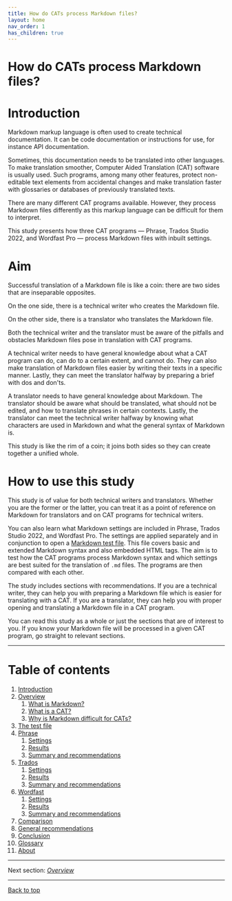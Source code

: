 ```yaml
---
title: How do CATs process Markdown files?
layout: home
nav_order: 1
has_children: true
---
```

How do CATs process Markdown files? 
===

# Introduction

Markdown markup language is often used to create technical documentation. It can be code documentation or instructions for use, for instance API documentation.

Sometimes, this documentation needs to be translated into other languages. To make translation smoother, Computer Aided Translation (CAT) software is usually used. Such programs, among many other features, protect non-editable text elements from accidental changes and make translation faster with glossaries or databases of previously translated texts.

There are many different CAT programs available. However, they process Markdown files differently as this markup language can be difficult for them to interpret.

This study presents how three CAT programs — Phrase, Trados Studio 2022, and Wordfast Pro — process Markdown files with inbuilt settings.

# Aim

Successful translation of a Markdown file is like a coin: there are two sides that are inseparable opposites.

On the one side, there is a technical writer who creates the Markdown file.

On the other side, there is a translator who translates the Markdown file.

Both the technical writer and the translator must be aware of the pitfalls and obstacles Markdown files pose in translation with CAT programs.

A technical writer needs to have general knowledge about what a CAT program can do, can do to a certain extent, and cannot do. They can also make translation of Markdown files easier by writing their texts in a specific manner. Lastly, they can meet the translator halfway by preparing a brief with dos and don'ts.

A translator needs to have general knowledge about Markdown. The translator should be aware what should be translated, what should not be edited, and how to translate phrases in certain contexts. Lastly, the translator can meet the technical writer halfway by knowing what characters are used in Markdown and what the general syntax of Markdown is.

This study is like the rim of a coin; it joins both sides so they can create together a unified whole.

# How to use this study 

This study is of value for both technical writers and translators. Whether you are the former or the latter, you can treat it as a point of reference on Markdown for translators and on CAT programs for technical writers.

You can also learn what Markdown settings are included in Phrase, Trados Studio 2022, and Wordfast Pro. The settings are applied separately and in conjunction to open a [Markdown test file](ref-test-file.md). This file covers basic and extended Markdown syntax and also embedded HTML tags. The aim is to test how the CAT programs process Markdown syntax and which settings are best suited for the translation of `.md` files. The programs are then compared with each other.

The study includes sections with recommendations. If you are a technical writer, they can help you with preparing a Markdown file which is easier for translating with a CAT. If you are a translator, they can help you with proper opening and translating a Markdown file in a CAT program.

You can read this study as a whole or just the sections that are of interest to you. If you know your Markdown file will be processed in a given CAT program, go straight to relevant sections.

---
# Table of contents

1. [Introduction](index.md)
2. [Overview](ref-overview.md)
	1. [What is Markdown?](ref-markdown.md)
	2. [What is a CAT?](ref-cat.md)
	3. [Why is Markdown difficult for CATs?](ref-why-md-difficult.md)
3. [The test file](ref-test-file.md)
4. [Phrase](phrase-00-overview.md)
	1. [Settings](phrase-01-settings.md)
	2. [Results](phrase-02-results.md)
	3. [Summary and recommendations](phrase-03-summary-and-recommendations.md)
5. [Trados](trados-00-overview.md)
	1. [Settings](trados-01-settings.md)
	2. [Results](trados-02-results.md)
	3. [Summary and recommendations](trados-03-summary-and-recommendations.md)
6. [Wordfast](wordfast-00-overview.md)
	1. [Settings](wordfast-01-settings.md)
	2. [Results](wordfast-02-results.md)
	3. [Summary and recommendations](wordfast-03-summary-and-recommendations.md)
7. [Comparison](top-comparison.md)
8. [General recommendations](top-general-rec.md)
9. [Conclusion](top-conclusion.md)
10. [Glossary](glossary.md)
11. [About](about.md)

---

Next section: *[Overview](ref-overview.md)*

---

[Back to top](#introduction)